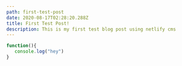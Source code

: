 ```yaml
---
path: first-test-post
date: 2020-08-17T02:28:20.288Z
title: First Test Post!
description: This is my first test blog post using netlify cms
---
```

```js
function(){
   console.log("hey")
}
```